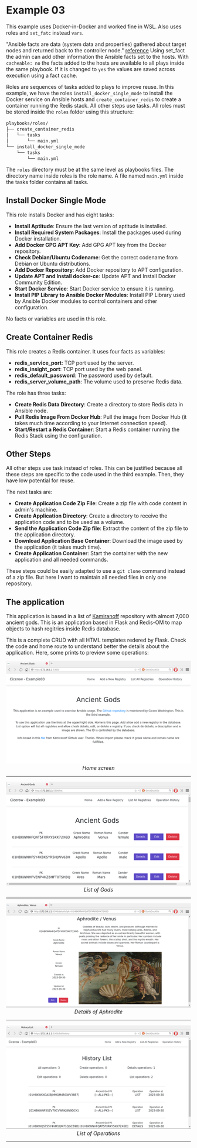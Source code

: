 # Example 03

This example uses Docker-in-Docker and worked fine in WSL. Also uses roles and `set_fatc` instead `vars`. 

"Ansible facts are data (system data and properties) gathered about target nodes and returned back to the controller node." [reference](https://www.redhat.com/sysadmin/playing-ansible-facts) Using set_fact the admin can add other information the Ansible facts set to the hosts. With `cacheable: no` the facts added to the hosts are available to all plays inside the same playbook. If it is changed to `yes` the values are saved across execution using a fact cache.

Roles are sequences of tasks added to plays to improve reuse. In this example, we have the roles `install_docker_single_mode` to install the Docker service on Ansible hosts and `create_container_redis` to create a container running the Redis stack. All other steps use tasks. All roles must be stored inside the `roles` folder using this structure:

```
playbooks/roles/
├── create_container_redis
│   └── tasks
│       └── main.yml
└── install_docker_single_mode
    └── tasks
        └── main.yml
```

The `roles` directory must be at the same level as playbooks files. The directory name inside roles is the role name. A file named `main.yml` inside the tasks folder contains all tasks.

## Install Docker Single Mode

This role installs Docker and has eight tasks:

- **Install Aptitude**: Ensure the last version of aptitude is installed.
- **Install Required System Packages**: Install the packages used during Docker installation.
- **Add Docker GPG APT Key**: Add GPG APT key from the Docker repository.
- **Check Debian/Ubuntu Codename**: Get the correct codename from Debian or Ubuntu distributions.
- **Add Docker Repository**: Add Docker repository to APT configuration.
- **Update APT and Install docker-ce**: Update APT and Install Docker Community Edition.
- **Start Docker Service**: Start Docker service to ensure it is running.
- **Install PIP Library to Ansible Docker Modules**: Install PIP Library used by Ansible Docker modules to control containers and other configuration.

No facts or variables are used in this role.

## Create Container Redis

This role creates a Redis container. It uses four facts as variables:

- **redis_service_port**: TCP port used by the server.
- **redis_insight_port**: TCP port used by the web panel.
- **redis_default_password**: The password used by default.
- **redis_server_volume_path**: The volume used to preserve Redis data.

The role has three tasks:

- **Create Redis Data Directory**: Create a directory to store Redis data in Ansible node.
- **Pull Redis Image From Docker Hub**: Pull the image from Docker Hub (it takes much time according to your Internet connection speed).
- **Start/Restart a Redis Container**: Start a Redis container running the Redis Stack using the configuration.

## Other Steps

All other steps use task instead of roles. This can be justified because all these steps are specific to the code used in the third example. Then, they have low potential for reuse.

The next tasks are:

- **Create Application Code Zip File**: Create a zip file with code content in admin's machine.
- **Create Application Directory**: Create a directory to receive the application code and to be used as a volume.
- **Send the Application Code Zip file**: Extract the content of the zip file to the application directory.
- **Download Application Base Container**: Download the image used by the application (it takes much time).
- **Create Application Container**: Start the container with the new application and all needed commands.

These steps could be easily adapted to use a `git clone` command instead of a zip file. But here I want to maintain all needed files in only one repository.

## The application

This application is based in a list of [Kamiranoff](https://github.com/kamiranoff/greek-mythology-data/blob/master/data/all.json) repository with almost 7,000 ancient gods. This is an application based in Flask and Redis-OM to map objects to hash regitries inside Redis database.

This is a complete CRUD with all HTML templates redered by Flask. Check the code and home route to understand better the details about the application. Here, some prints to preview some operations:

<center>

![Home Screen](../images/ex03_home.png)<br>
_Home screen_

---

![List of Gods](../images/ex03_list.png)<br>
_List of Gods_<br>

---

![Details](../images/ex03_details.png)<br>
_Details of Aphrodite_<br>

---

![Operations](../images/ex03_operations.png)<br>
_List of Operations_<br>

---
</center>



